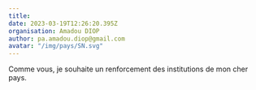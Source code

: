 ```yaml
---
title: 
date: 2023-03-19T12:26:20.395Z
organisation: Amadou DIOP
author: pa.amadou.diop@gmail.com
avatar: "/img/pays/SN.svg"
---
```


Comme vous, je souhaite un renforcement des institutions de mon cher pays.